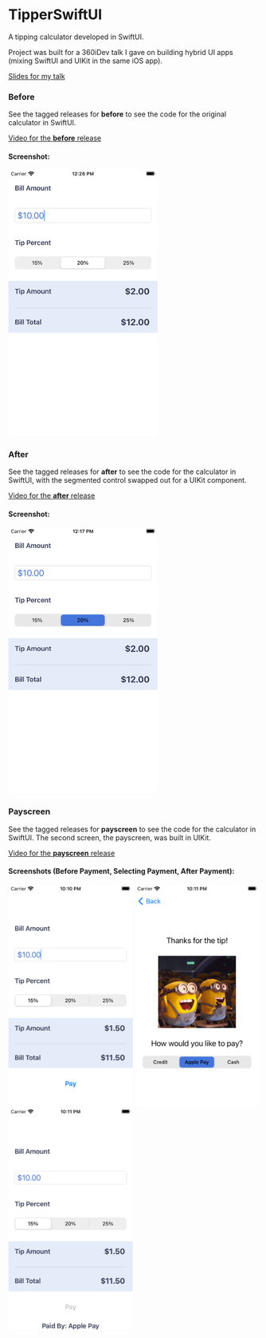 # TipperSwiftUI

A tipping calculator developed in SwiftUI.

Project was built for a 360iDev talk I gave on building hybrid UI apps (mixing SwiftUI and UIKit in the same iOS app).

[Slides for my talk](https://www.slideshare.net/vui_nguyen/when-you-cant-go-all-in-on-swiftui-build-a-hybrid-ui-app-instead)

### Before
See the tagged releases for **before** to see the code for the original calculator in SwiftUI.

[Video for the **before** release](https://bit.ly/TipperSwiftUIBefore)

#### Screenshot:
<img src="/screenshots/before/before.png" width="300"/>

### After
See the tagged releases for **after** to see the code for the calculator in SwiftUI, with the segmented control swapped out for a UIKit component.

[Video for the **after** release](https://bit.ly/TipperSwiftUIAfter)

#### Screenshot:
<img src="/screenshots/after/after.png" width="300"/>

### Payscreen
See the tagged releases for **payscreen** to see the code for the calculator in SwiftUI. The second screen, the payscreen, was built in UIKit.

[Video for the **payscreen** release](https://bit.ly/TipperSwiftUIPayscreen)

#### Screenshots (Before Payment, Selecting Payment, After Payment):
<div>
<img src="/screenshots/payscreen/beforepayment.png" width="250" />

<img src="/screenshots/payscreen/selectpayment.png" width="250" />

<img src="/screenshots/payscreen/afterpayment.png" width="250" />
</div>
